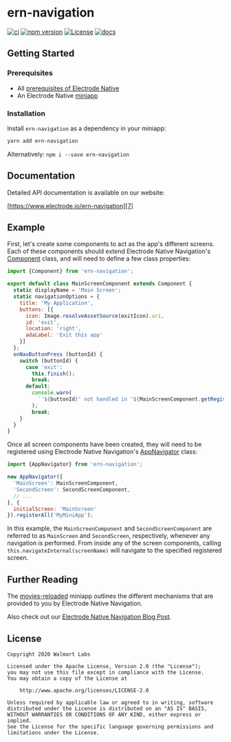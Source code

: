 # ern-navigation

[![ci][1]][2]
[![npm version][8]][9]
[![License][10]][11]
[![docs][12]][7]

## Getting Started

### Prerequisites

- All [prerequisites of Electrode Native][3]
- An Electrode Native [miniapp][4]

### Installation

Install `ern-navigation` as a dependency in your miniapp:

```sh
yarn add ern-navigation
```

Alternatively: `npm i --save ern-navigation`

## Documentation

Detailed API documentation is available on our website:

[https://www.electrode.io/ern-navigation][7]

## Example

First, let's create some components to act as the app's different screens.
Each of these components should extend Electrode Native Navigation's
[Component][13] class, and will need to define a few class properties:

```js
import {Component} from 'ern-navigation';

export default class MainScreenComponent extends Component {
  static displayName = 'Main Screen';
  static navigationOptions = {
    title: 'My Application',
    buttons: [{
      icon: Image.resolveAssetSource(exitIcon).uri,
      id: 'exit',
      location: 'right',
      adaLabel: 'Exit this app'
    }]
  };
  onNavButtonPress (buttonId) {
    switch (buttonId) {
      case 'exit':
        this.finish();
        break;
      default:
        console.warn(
          `'${buttonId}' not handled in '${MainScreenComponent.getRegisteredRoute()}'`,
        );
        break;
    }
  }
}
```

Once all screen components have been created, they will need to be registered
using Electrode Native Navigation's [AppNavigator][14] class:

```js
import {AppNavigator} from 'ern-navigation';

new AppNavigator({
  'MainScreen': MainScreenComponent,
  'SecondScreen': SecondScreenComponent,
  // ...
}, {
  initialScreen: 'MainScreen'
}).registerAll('MyMiniApp');
```

In this example, the `MainScreenComponent` and `SecondScreenComponent` are
referred to as `MainScreen` and `SecondScreen`, respectively, whenever any
navigation is performed. From inside any of the screen components, calling
`this.navigateInternal(screenName)` will navigate to the specified registered
screen.

## Further Reading

The [movies-reloaded][5] miniapp outlines the different mechanisms that are
provided to you by Electrode Native Navigation.

Also check out our [Electrode Native Navigation Blog Post][6].

## License

```text
Copyright 2020 Walmart Labs

Licensed under the Apache License, Version 2.0 (the "License");
you may not use this file except in compliance with the License.
You may obtain a copy of the License at

    http://www.apache.org/licenses/LICENSE-2.0

Unless required by applicable law or agreed to in writing, software
distributed under the License is distributed on an "AS IS" BASIS,
WITHOUT WARRANTIES OR CONDITIONS OF ANY KIND, either express or implied.
See the License for the specific language governing permissions and
limitations under the License.
```

[1]: https://github.com/electrode-io/ern-navigation/workflows/ci/badge.svg
[2]: https://github.com/electrode-io/ern-navigation/actions
[3]: https://native.electrode.io/introduction/what-is-ern/requirements
[4]: https://native.electrode.io/introduction/what-is-ern/what-is-a-miniapp
[5]: https://github.com/electrode-io/movies-reloaded-miniapp
[6]: https://medium.com/walmartlabs/electrode-native-navigation-576297fbcb3d
[7]: https://www.electrode.io/ern-navigation
[8]: https://badge.fury.io/js/ern-navigation.svg
[9]: https://badge.fury.io/js/ern-navigation
[10]: https://img.shields.io/badge/License-Apache%202.0-blue.svg
[11]: https://opensource.org/licenses/Apache-2.0
[12]: https://img.shields.io/badge/docs-jsdoc-green.svg
[13]: http://www.electrode.io/ern-navigation/Component.html
[14]: http://www.electrode.io/ern-navigation/AppNavigator.html
